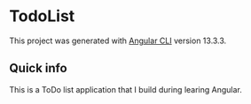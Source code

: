 # TodoList

This project was generated with [Angular CLI](https://github.com/angular/angular-cli) version 13.3.3.

## Quick info

This is a ToDo list application that I build during learing Angular.